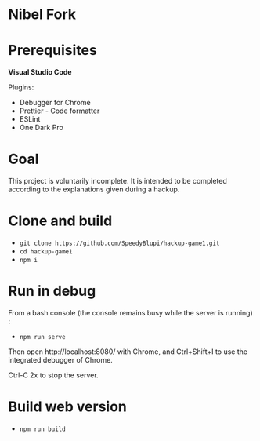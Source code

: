 # Nibel Fork

# Prerequisites

**Visual Studio Code**

Plugins:

- Debugger for Chrome
- Prettier - Code formatter
- ESLint
- One Dark Pro

# Goal

This project is voluntarily incomplete. It is intended to be completed according to the explanations given during a hackup.

# Clone and build

- `git clone https://github.com/SpeedyBlupi/hackup-game1.git`
- `cd hackup-game1`
- `npm i`

# Run in debug

From a bash console (the console remains busy while the server is running) :

- `npm run serve`

Then open http://localhost:8080/ with Chrome, and Ctrl+Shift+I to use the integrated debugger of Chrome.

Ctrl-C 2x to stop the server.

# Build web version

- `npm run build`
